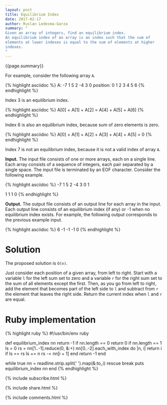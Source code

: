 ```yaml
---
layout: post
title: Equilibrium Index
date: 2017-02-17
author: Ruslan Ledesma-Garza
summary: "
Given an array of integers, find an equilibrium index.
An equilibrium index of an array is an index such that the sum of
elements at lower indexes is equal to the sum of elements at higher
indexes.
"
---
```


{{page.summary}}

For example, consider the following array `A`.

{% highlight asciidoc %}
       A: -7  1  5  2 -4  3  0
position:  0  1  2  3  4  5  6
{% endhighlight %}

Index 3 is an equilibrium index.

{% highlight asciidoc %}
A[0] + A[1] + A[2] = A[4] + A[5] + A[6]
{% endhighlight %}

Index 6 is also an equilibrium index, because sum of zero elements is zero.

{% highlight asciidoc %}
A[0] + A[1] + A[2] + A[3] + A[4] + A[5] = 0
{% endhighlight %}

Index 7 is not an equilibrium index, because it is not a valid index of array `A`.

**Input.**
The input file consists of one or more arrays, each on a single line.
Each array consists of a sequence of integers, each pair separated by
a single space.  The input file is terminated by an EOF
character. Consider the following example.

{% highlight asciidoc %}
-7  1  5  2 -4  3  0
1

1 1
1 0
{% endhighlight %}

**Output.**
The output file consists of an output line for each array in the
input. Each output line consists of an equilibrium index (if any) or
-1 when no equilibrium index exists. For example, the following output
corresponds to the previous example input.

{% highlight asciidoc %}
6
-1
-1
-1
0
{% endhighlight %}

# Solution

The proposed solution is `O(n)`.

Just consider each position of a given array, from left to
right. Start with a variable `l` for the left sum set to zero and a
variable `r` for the right sum set to the sum of all elements except the
first. Then, as you go from left to right, add the element that
becomes part of the left side to `l` and subtract from `r` the element that
leaves the right side. Return the current index when `l` and `r` are equal.

# Ruby implementation

{% highlight ruby %}
#!/usr/bin/env ruby

def equilibrium_index nn
  return -1 if nn.length == 0
  return 0 if nn.length == 1
  ls = 0
  rs = nn[1..-1].reduce(0, &:+)
  nn[0..-2].each_with_index do |n, i|
    return i if ls == rs
    ls += n
    rs -= nn[i + 1]
  end
  return -1
end

while true
  nn = readline.strip.split(' ').map(&:to_i) rescue break
  puts equilibrium_index nn
end
{% endhighlight %}

{% include subscribe.html %}

{% include share.html %}

{% include comments.html %}
